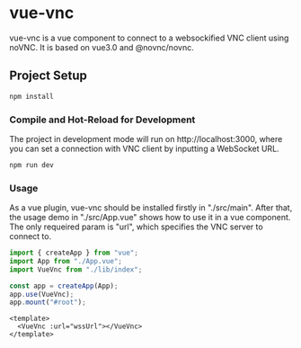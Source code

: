# vue-vnc

vue-vnc is a vue component to connect to a websockified VNC client using noVNC. It is based on vue3.0 and @novnc/novnc.

## Project Setup

```sh
npm install
```

### Compile and Hot-Reload for Development

The project in development mode will run on http://localhost:3000, where you can set a connection with VNC client by inputting a WebSocket URL.

```sh
npm run dev
```

### Usage

As a vue plugin, vue-vnc should be installed firstly in "./src/main". After that, the usage demo in "./src/App.vue" shows how to use it in a vue component. The only requeired param is "url", which specifies the VNC server to connect to.

```js
import { createApp } from "vue";
import App from "./App.vue";
import VueVnc from "./lib/index";

const app = createApp(App);
app.use(VueVnc);
app.mount("#root");
```

```vue
<template>
  <VueVnc :url="wssUrl"></VueVnc>
</template>
```
